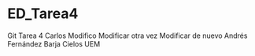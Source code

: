 # ED_Tarea4
Git Tarea 4
Carlos
Modifico
Modificar otra vez
Modificar de nuevo
Andrés Fernández Barja
Cielos UEM
